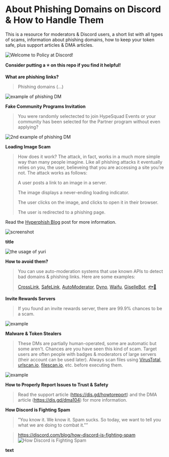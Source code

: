# About Phishing Domains on Discord & How to Handle Them
This is a resource for moderators & Discord users, a short list with all types of scams, information about phishing domains, how to keep your token safe, plus support articles & DMA articles.

![Welcome to Policy at Discord!](https://images-ext-1.discordapp.net/external/wnhco0Jxc5iC7JHdZlW3ejzK-tn6EY19fejXMgTMyn4/https/miro.medium.com/max/1200/0%2AkF2QnaoPP31T5pxj?width=960&height=384)

**Consider putting a ⭐️ on this repo if you find it helpful!**

**What are phishing links?**

> Phishing domains (...)

![example of phishing DM](https://i.imgur.com/zS2EPAU.png?width=480&height=192)

**Fake Community Programs Invitation**

> You were randomly selectected to join HypeSquad Events or your community has been selected for the Partner program without even applying?

![2nd example of phishing DM](https://images-ext-2.discordapp.net/external/tV1Dk9i7JAJNKWr_qinQ6jn5zZzU-PrFTxnD8EEwQQY/https/media.discordapp.net/attachments/870365789847429270/934302746667003925/unknown.png?width=931&height=664)

**Loading Image Scam**

> How does it work? The attack, in fact, works in a much more simple way than many people imagine. Like all phishing attacks it eventually relies on you, the user, believeing that you are accessing a site you’re not. The attack works as follows:
> 
> A user posts a link to an image in a server.
> 
> The image displays a never-ending loading indicator.
> 
> The user clicks on the image, and clicks to open it in their browser.
> 
> The user is redirected to a phishing page.

Read the [Hyperphish Blog](https://blog.hyperphish.com/articles/001-loading/) post for more information.

![screenshot](https://media.discordapp.net/attachments/888839159551258664/934896124496584804/unknown.png)

**title**

![the usage of yuri](https://media.discordapp.net/attachments/896764596348665857/934906518124503090/unknown.png?width=521&height=664)

**How to avoid them?**

> You can use auto-moderation systems that use known APIs to detect bad domains & phishing links. Here are some examples:
> 
> [CrossLink](https://discord.com/oauth2/authorize?client_id=742711687777484871&permissions=103348038854&scope=bot%20applications.commands), [SafeLink](https://discord.com/oauth2/authorize?client_id=819742627032596480&permissions=268725318&scope=bot+applications.commands), [AutoModerator](https://discord.com/oauth2/authorize?client_id=847081327950168104&permissions=83968&scope=applications.commands%20bot), [Dyno](discord.com/oauth2/authorize?client_id=161660517914509312&scope=bot%20identify%20guilds%20applications.commands&response_type=code&permissions=2134207679), [Waifu](https://discord.com/oauth2/authorize?client_id=434556304661544960&scope=bot+applications.commands&permissions=403041526), [GiselleBot](https://discord.com/oauth2/authorize?client_id=356831787445387285&permissions=813034742&scope=bot), [🐟🐠](https://discord.com/oauth2/authorize?client_id=892420397570592768&scope=bot%20applications.commands&permissions=268446726)


**Invite Rewards Servers**

> If you found an invite rewards server, there are 99.9% chances to be a scam.

![example](https://i.imgur.com/YUhgkpt.png)

**Malware & Token Stealers**

> These DMs are partially human-operated, some are automatic but some aren't. Chances are you have seen this kind of scam. Target users are often people with badges & moderators of large servers (their account can be used later). Always scan files using [VirusTotal](https://www.virustotal.com), [urlscan.io](https://urlscan.io), [filescan.io](https://www.filescan.io/scan), etc. before executing them.
> 
![example](https://i.imgur.com/L9dl5Y1.png)

**How to Properly Report Issues to Trust & Safety**

> Read the support article (https://dis.gd/howtoreport) and the DMA article (https://dis.gd/dma104) for more information.

**How Discord is Fighting Spam**
> ”You know it. We know it. Spam sucks. So today, we want to tell you what we are doing to combat it.””

> https://discord.com/blog/how-discord-is-fighting-spam
![How Discord is Fighting Spam](https://images-ext-2.discordapp.net/external/MJqE8I4deOWknsrajka6-BsdPFb6mvK9zsHvUms_ApQ/https/assets-global.website-files.com/5f9072399b2640f14d6a2bf4/618db6b2cf98f2d9aa324a53_image5.png?width=960&height=384)

**text**
